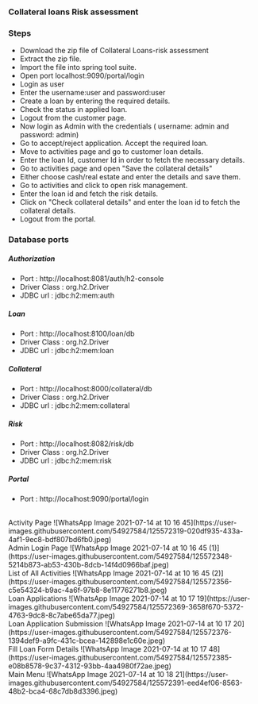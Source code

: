 ### Collateral loans Risk assessment

### Steps

- Download the zip file of Collateral Loans-risk assessment
-  Extract the zip file.
-  Import the file into spring tool suite.
- Open port localhost:9090/portal/login
-  Login as user  
- Enter the username:user and password:user
-  Create a loan by entering the required details.
-  Check the status in applied loan.
-  Logout from the customer page.
- Now login as Admin with the credentials ( username: admin and password: admin)
- Go to accept/reject application. Accept the required loan.
- Move to activities page and go to customer loan details.
- Enter the loan Id, customer Id in order to fetch the necessary details.
- Go to activities page and open "Save the collateral details"
- Either choose cash/real estate and enter the details and save them.
- Go to activities and click to open risk management.
- Enter the loan id and fetch the risk details.
- Click on "Check collateral details" and enter the loan id to fetch the collateral details.
- Logout from the portal.

### Database ports 

##### Authorization 
- Port : http://localhost:8081/auth/h2-console
- Driver Class : org.h2.Driver
- JDBC url : jdbc:h2:mem:auth

##### Loan 
- Port : http://localhost:8100/loan/db
- Driver Class : org.h2.Driver
- JDBC url : jdbc:h2:mem:loan

##### Collateral 
- Port : http://localhost:8000/collateral/db
- Driver Class : org.h2.Driver
- JDBC url : jdbc:h2:mem:collateral

##### Risk 
- Port : http://localhost:8082/risk/db
- Driver Class : org.h2.Driver
- JDBC url : jdbc:h2:mem:risk

##### Portal 
- Port : http://localhost:9090/portal/login
<br>
Activity Page
![WhatsApp Image 2021-07-14 at 10 16 45](https://user-images.githubusercontent.com/54927584/125572319-020df935-433a-4af1-9ec8-bdf807bd6fb0.jpeg)<br>
Admin Login Page
![WhatsApp Image 2021-07-14 at 10 16 45 (1)](https://user-images.githubusercontent.com/54927584/125572348-5214b873-ab53-430b-8dcb-14f4d0966baf.jpeg)<br>
List of All Activities
![WhatsApp Image 2021-07-14 at 10 16 45 (2)](https://user-images.githubusercontent.com/54927584/125572356-c5e54324-b9ac-4a6f-97b8-8e11776271b8.jpeg)<br>
Loan Applications
![WhatsApp Image 2021-07-14 at 10 17 19](https://user-images.githubusercontent.com/54927584/125572369-3658f670-5372-4763-9dc8-8c7abe65da77.jpeg)<br>
Loan Application Submission
![WhatsApp Image 2021-07-14 at 10 17 20](https://user-images.githubusercontent.com/54927584/125572376-1394def9-a9fc-431c-bcea-142898e1c60e.jpeg)<br>
Fill Loan Form Details
![WhatsApp Image 2021-07-14 at 10 17 48](https://user-images.githubusercontent.com/54927584/125572385-e08b8578-9c37-4312-93bb-4aa4980f72ae.jpeg)<br>
Main Menu
![WhatsApp Image 2021-07-14 at 10 18 21](https://user-images.githubusercontent.com/54927584/125572391-eed4ef06-8563-48b2-bca4-68c7db8d3396.jpeg)<br>



